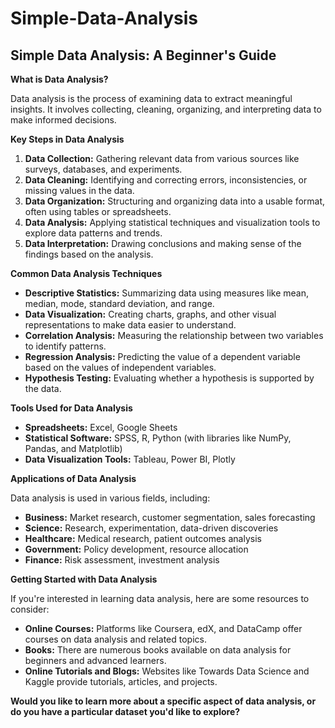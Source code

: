 # Simple-Data-Analysis

## Simple Data Analysis: A Beginner's Guide

**What is Data Analysis?**

Data analysis is the process of examining data to extract meaningful insights. It involves collecting, cleaning, organizing, and interpreting data to make informed decisions.

**Key Steps in Data Analysis**

1. **Data Collection:** Gathering relevant data from various sources like surveys, databases, and experiments.
2. **Data Cleaning:** Identifying and correcting errors, inconsistencies, or missing values in the data.
3. **Data Organization:** Structuring and organizing data into a usable format, often using tables or spreadsheets.
4. **Data Analysis:** Applying statistical techniques and visualization tools to explore data patterns and trends.
5. **Data Interpretation:** Drawing conclusions and making sense of the findings based on the analysis.

**Common Data Analysis Techniques**

* **Descriptive Statistics:** Summarizing data using measures like mean, median, mode, standard deviation, and range.
* **Data Visualization:** Creating charts, graphs, and other visual representations to make data easier to understand.
* **Correlation Analysis:** Measuring the relationship between two variables to identify patterns.
* **Regression Analysis:** Predicting the value of a dependent variable based on the values of independent variables.
* **Hypothesis Testing:** Evaluating whether a hypothesis is supported by the data.

**Tools Used for Data Analysis**

* **Spreadsheets:** Excel, Google Sheets
* **Statistical Software:** SPSS, R, Python (with libraries like NumPy, Pandas, and Matplotlib)
* **Data Visualization Tools:** Tableau, Power BI, Plotly

**Applications of Data Analysis**

Data analysis is used in various fields, including:

* **Business:** Market research, customer segmentation, sales forecasting
* **Science:** Research, experimentation, data-driven discoveries
* **Healthcare:** Medical research, patient outcomes analysis
* **Government:** Policy development, resource allocation
* **Finance:** Risk assessment, investment analysis

**Getting Started with Data Analysis**

If you're interested in learning data analysis, here are some resources to consider:

* **Online Courses:** Platforms like Coursera, edX, and DataCamp offer courses on data analysis and related topics.
* **Books:** There are numerous books available on data analysis for beginners and advanced learners.
* **Online Tutorials and Blogs:** Websites like Towards Data Science and Kaggle provide tutorials, articles, and projects.

**Would you like to learn more about a specific aspect of data analysis, or do you have a particular dataset you'd like to explore?**
